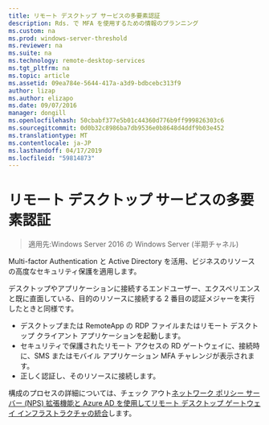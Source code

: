 ```yaml
---
title: リモート デスクトップ サービスの多要素認証
description: Rds. で MFA を使用するための情報のプランニング
ms.custom: na
ms.prod: windows-server-threshold
ms.reviewer: na
ms.suite: na
ms.technology: remote-desktop-services
ms.tgt_pltfrm: na
ms.topic: article
ms.assetid: 09ea784e-5644-417a-a3d9-bdbcebc313f9
author: lizap
ms.author: elizapo
ms.date: 09/07/2016
manager: dongill
ms.openlocfilehash: 50cbabf377e5b01c44360d776b9ff999826303c6
ms.sourcegitcommit: 0d0b32c8986ba7db9536e0b8648d4ddf9b03e452
ms.translationtype: MT
ms.contentlocale: ja-JP
ms.lasthandoff: 04/17/2019
ms.locfileid: "59814873"
---
```

# <a name="remote-desktop-services---multi-factor-authentication"></a>リモート デスクトップ サービスの多要素認証

>適用先:Windows Server 2016 の Windows Server (半期チャネル)

Multi-factor Authentication と Active Directory を活用、ビジネスのリソースの高度なセキュリティ保護を適用します。

デスクトップやアプリケーションに接続するエンドユーザー、エクスペリエンスと既に直面している、目的のリソースに接続する 2 番目の認証メジャーを実行したときと同様です。
- デスクトップまたは RemoteApp の RDP ファイルまたはリモート デスクトップ クライアント アプリケーションを起動します。
- セキュリティで保護されたリモート アクセスの RD ゲートウェイに、接続時に、SMS またはモバイル アプリケーション MFA チャレンジが表示されます。
- 正しく認証し、そのリソースに接続します。

構成のプロセスの詳細については、チェック アウト[ネットワーク ポリシー サーバー (NPS) 拡張機能と Azure AD を使用してリモート デスクトップ ゲートウェイ インフラストラクチャの統合](https://docs.microsoft.com/azure/multi-factor-authentication/nps-extension-remote-desktop-gateway)します。
